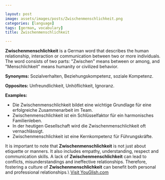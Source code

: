 ```yaml
---

layout: post
image: assets/images/posts/Zwischenmenschlichkeit.png
categories: [language]
tags: [german, vocabulary]
title: Zwischenmenschlichkeit

---
```


**Zwischenmenschlichkeit** is a German word that describes the human relationship, interaction or communication between two or more individuals. The word consists of two parts: "Zwischen" means between or among, and "Menschlichkeit" means humanity or civilized behavior.

**Synonyms:** Sozialverhalten, Beziehungskompetenz, soziale Kompetenz.

**Opposites:** Unfreundlichkeit, Unhöflichkeit, Ignoranz.

**Examples:**

- Die Zwischenmenschlichkeit bildet eine wichtige Grundlage für eine erfolgreiche Zusammenarbeit im Team.
- Zwischenmenschlichkeit ist ein Schlüsselfaktor für ein harmonisches Familienleben.
- In der heutigen Gesellschaft wird die Zwischenmenschlichkeit oft vernachlässigt.
- Zwischenmenschlichkeit ist eine Kernkompetenz für Führungskräfte.

It is important to note that **Zwischenmenschlichkeit** is not just about etiquette or manners. It also includes empathy, understanding, respect and communication skills. A lack of **Zwischenmenschlichkeit** can lead to conflicts, misunderstandings and ineffective relationships. Therefore, fostering a culture of **Zwischenmenschlichkeit** can benefit both personal and professional relationships.\ <a id="yg-widget-0" class="youglish-widget" data-query="Zwischenmenschlichkeit" data-lang="german" data-components="8412" data-auto-start="0" data-bkg-color="theme_light" data-title="How%20to%20pronounce%20Zwischenmenschlichkeit%20in%20German"  rel="nofollow" href="https://youglish.com">Visit YouGlish.com</a><script async src="https://youglish.com/public/emb/widget.js" charset="utf-8"></script>